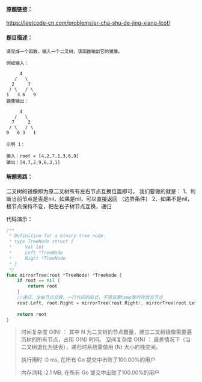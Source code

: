 #### 原题链接：

https://leetcode-cn.com/problems/er-cha-shu-de-jing-xiang-lcof/



#### 题目描述：

```
请完成一个函数，输入一个二叉树，该函数输出它的镜像。

例如输入：

     4
   /   \
  2     7
 / \   / \
1   3 6   9
镜像输出：

     4
   /   \
  7     2
 / \   / \
9   6 3   1

示例 1：

输入：root = [4,2,7,1,3,6,9]
输出：[4,7,2,9,6,3,1]
```



#### 解题思路：

二叉树的镜像即为原二叉树所有左右节点互换位置即可。
我们要做的就是：
1、判断当前节点是否是nil，如果是nil，可以直接返回 （边界条件）
2、如果不是nil，根节点保持不变，把左右子树节点互换，递归

代码演示：

```go
/**
 * Definition for a binary tree node.
 * type TreeNode struct {
 *     Val int
 *     Left *TreeNode
 *     Right *TreeNode
 * }
 */
func mirrorTree(root *TreeNode) *TreeNode {
    if root == nil {
        return root
    }
    //递归，左右节点交换，一行代码的形式，不用设置temp暂时存放左节点
    root.Left, root.Right = mirrorTree(root.Right), mirrorTree(root.Left)
    
    return root
}

```

> 时间复杂度 O(N) ： 其中 N 为二叉树的节点数量，建立二叉树镜像需要遍历树的所有节点，占用 O(N) 时间。
> 空间复杂度 O(N) ： 最差情况下（当二叉树退化为链表），递归时系统需使用 (N) 大小的栈空间。
>
> 执行用时 :0 ms, 在所有 Go 提交中击败了100.00%的用户
>
> 内存消耗 :2.1 MB, 在所有 Go 提交中击败了100.00%的用户